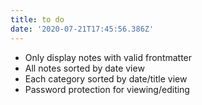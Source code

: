 ```yaml
---
title: to do
date: '2020-07-21T17:45:56.386Z'
---
```

* Only display notes with valid frontmatter
* All notes sorted by date view
* Each category sorted by date/title view
* Password protection for viewing/editing